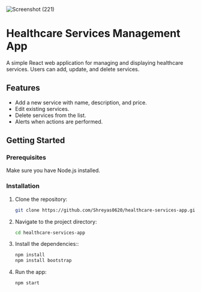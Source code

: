 ![Screenshot (221)](https://github.com/user-attachments/assets/c7f7e110-53c9-40e1-9333-14837f82125d)

# Healthcare Services Management App

A simple React web application for managing and displaying healthcare services. Users can add, update, and delete services.

## Features

- Add a new service with name, description, and price.
- Edit existing services.
- Delete services from the list.
- Alerts when actions are performed.

## Getting Started

### Prerequisites

Make sure you have Node.js installed.

### Installation

1. Clone the repository:
   ```bash
   git clone https://github.com/Shreyas0620/healthcare-services-app.git

2. Navigate to the project directory:
   ```bash
   cd healthcare-services-app

3. Install the dependencies::
   ```bash
   npm install
   npm install bootstrap

3. Run the app:
   ```bash
   npm start


